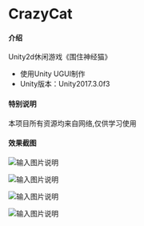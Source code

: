 # CrazyCat

#### 介绍
Unity2d休闲游戏《围住神经猫》
- 使用Unity UGUI制作
- Unity版本：Unity2017.3.0f3

#### 特别说明
本项目所有资源均来自网络,仅供学习使用

#### 效果截图
![输入图片说明](https://images.gitee.com/uploads/images/2019/1104/211739_226a9ee7_2129064.png "Snipaste_2019-11-04_21-16-49.png")

![输入图片说明](https://images.gitee.com/uploads/images/2019/1105/164903_bc9a971b_2129064.png "Snipaste_2019-11-05_16-47-38.png")

![输入图片说明](https://images.gitee.com/uploads/images/2019/1105/164916_6a467dd2_2129064.png "Snipaste_2019-11-05_16-48-01.png")

![输入图片说明](https://images.gitee.com/uploads/images/2019/1105/164923_9730f84c_2129064.png "Snipaste_2019-11-05_16-48-32.png")
